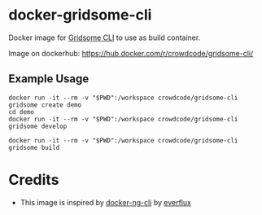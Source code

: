 # docker-gridsome-cli

Docker image for [Gridsome CLI](https://gridsome.org/docs/#1-install-gridsome-cli-tool) to use as build container.

Image on dockerhub: https://hub.docker.com/r/crowdcode/gridsome-cli/

## Example Usage

```
docker run -it --rm -v "$PWD":/workspace crowdcode/gridsome-cli gridsome create demo
cd demo
docker run -it --rm -v "$PWD":/workspace crowdcode/gridsome-cli gridsome develop   
```

```
docker run -it --rm -v "$PWD":/workspace crowdcode/gridsome-cli gridsome build   
```

# Credits

- This image is inspired by [docker-ng-cli](https://github.com/trion-development/docker-ng-cli) by [everflux](https://github.com/everflux)
